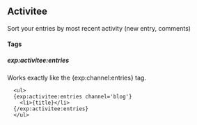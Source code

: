 ## Activitee

Sort your entries by most recent activity (new entry, comments)

#### Tags
##### exp:activitee:entries
Works exactly like the {exp:channel:entries} tag.

      <ul>
      {exp:activitee:entries channel='blog'}
        <li>{title}</li>
      {/exp:activitee:entries}
      </ul>




